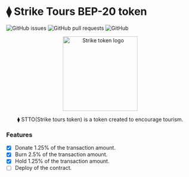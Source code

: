 # ⧫ Strike Tours BEP-20 token

![GitHub issues](https://img.shields.io/github/issues/LedThinking/strike-token?style=for-the-badge)
![GitHub pull requests](https://img.shields.io/github/issues-pr/LedThinking/strike-token?style=for-the-badge)
![GitHub](https://img.shields.io/github/license/LedThinking/strike-token?style=for-the-badge)

<p align="center">
  <img src=".git/assets/logo.png" width="200" alt="Strike token logo">
</p>

<p align="center">
⧫ STTO(Strike tours token) is a token created to encourage tourism.
</p>

### Features

- [x] Donate 1.25% of the transaction amount.
- [x] Burn 2.5% of the transaction amount.
- [x] Hold 1.25% of the transaction amount.
- [ ] Deploy of the contract.
